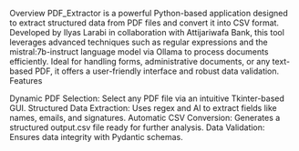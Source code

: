Overview
PDF_Extractor is a powerful Python-based application designed to extract structured data from PDF files and convert it into CSV format. Developed by Ilyas Larabi in collaboration with Attijariwafa Bank, this tool leverages advanced techniques such as regular expressions and the mistral:7b-instruct language model via Ollama to process documents efficiently. Ideal for handling forms, administrative documents, or any text-based PDF, it offers a user-friendly interface and robust data validation.
Features

Dynamic PDF Selection: Select any PDF file via an intuitive Tkinter-based GUI.
Structured Data Extraction: Uses regex and AI to extract fields like names, emails, and signatures.
Automatic CSV Conversion: Generates a structured output.csv file ready for further analysis.
Data Validation: Ensures data integrity with Pydantic schemas.
